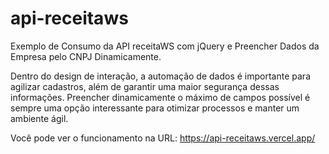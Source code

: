 # api-receitaws
Exemplo de Consumo da API receitaWS com jQuery e Preencher Dados da Empresa pelo CNPJ Dinamicamente. 

Dentro do design de interação, a automação de dados é importante para agilizar cadastros, além de garantir uma maior segurança dessas informações. Preencher dinamicamente o máximo de campos possível é sempre uma opção interessante para otimizar processos e manter um ambiente ágil.

Você pode ver o funcionamento na URL: https://api-receitaws.vercel.app/